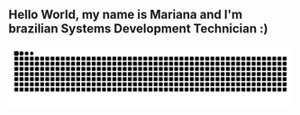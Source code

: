 ## Hello World, my name is Mariana and I'm brazilian Systems Development Technician :)

<picture align="center">
  <source media="(prefers-color-scheme: dark)" srcset="https://raw.githubusercontent.com/bzcmariana/bzcmariana/output/github-contribution-grid-snake-dark.svg">
  <source media="(prefers-color-scheme: light)" srcset="https://raw.githubusercontent.com/bzcmariana/bzcmariana/output/github-contribution-grid-snake-dark.svg">
  <img align="center" alt="github contribution grid snake animation" src="https://raw.githubusercontent.com/bzcmariana/bzcmariana/output/github-contribution-grid-snake.svg">
</picture>
